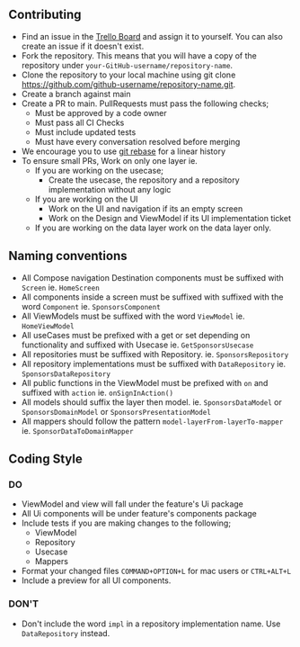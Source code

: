 ## Contributing
- Find an issue in the [Trello Board](https://trello.com/b/DNGPH3Ui/droidconke22-android-app) and assign it to yourself. You can also create an issue if it doesn't exist.
- Fork the repository. This means that you will have a copy of the repository under `your-GitHub-username/repository-name`.
- Clone the repository to your local machine using git clone https://github.com/github-username/repository-name.git.
- Create a branch against main
- Create a PR to main. PullRequests must pass the following checks;
    * Must be approved by a code owner
    * Must pass all CI Checks
    * Must include updated tests
    * Must have every conversation resolved before merging
- We encourage you to use [git rebase](https://www.atlassian.com/git/tutorials/rewriting-history/git-rebase#:~:text=What%20is%20git%20rebase%3F,of%20a%20feature%20branching%20workflow.) for a linear history
- To ensure small PRs, Work on only one layer ie.
    * If you are working on the usecase;
      * Create the usecase, the repository and a repository implementation without any logic
    * If you are working on the UI
      * Work on the UI and navigation if its an empty screen
      * Work on the Design and ViewModel if its UI implementation ticket
    * If you are working on the data layer work on the data layer only.


## Naming conventions
- All Compose navigation Destination components must be suffixed with `Screen` ie. `HomeScreen`
- All components inside a screen must be suffixed with suffixed with the word `Component` ie. `SponsorsComponent`
- All ViewModels must be suffixed with the word `ViewModel` ie. `HomeViewModel`
- All useCases must be prefixed with a get or set depending on functionality and suffixed with Usecase ie. `GetSponsorsUsecase`
- All repositories must be suffixed with Repository. ie. `SponsorsRepository`
- All repository implementations must be suffixed with `DataRepository` ie. `SponsorsDataRepository`
- All public functions in the ViewModel must be prefixed with `on` and suffixed with `action` ie. `onSignInAction()`
- All models should suffix the layer then model. ie. `SponsorsDataModel` or `SponsorsDomainModel` or `SponsorsPresentationModel`
- All mappers should follow the pattern `model-layerFrom-layerTo-mapper` ie. `SponsorDataToDomainMapper`


## Coding Style
### DO
- ViewModel and view will fall under the feature's Ui package
- All Ui components will be under feature's components package
- Include tests if you are making changes to the following;
    - ViewModel
    - Repository
    - Usecase
    - Mappers
- Format your changed files `COMMAND+OPTION+L` for mac users or `CTRL+ALT+L`
- Include a preview for all UI components.

### DON'T
- Don't include the word `impl` in a repository implementation name. Use `DataRepository` instead.
